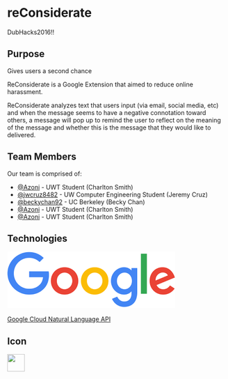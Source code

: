 # reConsiderate

DubHacks2016!!

## Purpose

Gives users a second chance

ReConsiderate is a Google Extension that aimed to reduce online harassment. 

ReConsiderate analyzes text that users input (via email, social media, etc) and when the message seems to have a negative connotation toward others, a message will pop up to remind the user to reflect on the meaning of the message and whether this is the message that they would like to delivered. 


## Team Members

Our team is comprised of:

- [@Azoni](https://github.com/azoni) - UWT Student (Charlton Smith)
- [@jwcruz8482](https://github.com/jcruz8482) - UW Computer Engineering Student (Jeremy Cruz)
- [@beckychan92](https://github.com/beckychan92) - UC Berkeley (Becky Chan)
- [@Azoni](https://github.com/azoni) - UWT Student (Charlton Smith)
- [@Azoni](https://github.com/azoni) - UWT Student (Charlton Smith)

## Technologies

![Screenshot of Application](google.png "Google")

<a href="https://cloud.google.com/natural-language/">Google Cloud Natural Language API</a>

## Icon

<img src="http://blog.draperinc.com/wp-content/uploads/2016/04/Thinking_Face_Emoji.png" width="40" height="40">
